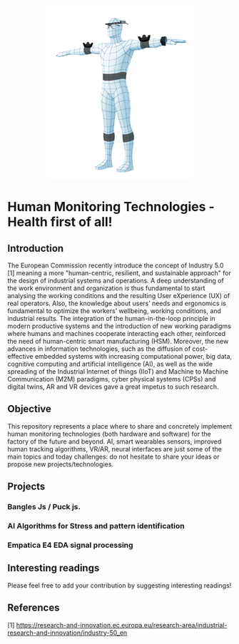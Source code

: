 <p align="center"> 
  <img  src="https://github.com/riccardokhm/Human-Monitoring-Technologies/blob/main/Images/Human_Tracking_Manikin.png">
</p>

# Human Monitoring Technologies - Health first of all!
## **Introduction**

The European Commission recently introduce the concept of Industry 5.0 [1] meaning a more "human-centric, resilient, and sustainable approach" for the design of industrial systems and operations. A deep understanding of the work environment and organization is thus fundamental to start analysing the working conditions and the resulting User eXperience (UX) of real operators. Also, the knowledge about users’ needs and ergonomics is fundamental to optimize the workers’ wellbeing, working conditions, and industrial results. The integration of the human-in-the-loop principle in modern productive systems and the introduction of new working paradigms where humans and machines cooperate interacting each other, reinforced the need of human-centric smart manufacturing (HSM). 
Moreover, the new advances in information technologies, such as the diffusion of cost-effective embedded systems with increasing computational power, big data, cognitive computing and artificial intelligence (AI), as well as the wide spreading of the Industrial Internet of things (IIoT) and Machine to Machine Communication (M2M) paradigms, cyber physical systems (CPSs) and digital twins, AR and VR devices gave a great impetus to such research.

## **Objective** 

This repository represents a place where to share and concretely implement human monitoring technologies (both hardware and software) for the factory of the future and beyond. AI, smart wearables sensors, improved human tracking algorithms, VR/AR, neural interfaces are just some of the main topics and today challenges: do not hesitate to share your ideas or propose new projects/technologies. 

## **Projects**

  ### Bangles Js / Puck js.
  
  ### AI Algorithms for Stress and pattern identification 

  ### Empatica E4 EDA signal processing

## **Interesting readings**

Please feel free to add your contribution by suggesting interesting readings!


## **References**

[1] https://research-and-innovation.ec.europa.eu/research-area/industrial-research-and-innovation/industry-50_en
